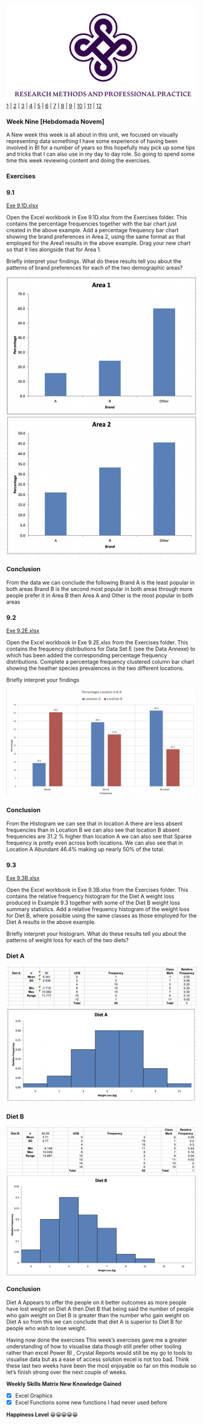 ![Logo](Images/Logo.png)
[1](/MyPortfolio/RMPP/Unit01.html) | [2](/MyPortfolio/RMPP/Unit02.html) | [3](/MyPortfolio/RMPP/Unit03.html) | [4](/MyPortfolio/RMPP/Unit04.html) | [5](/MyPortfolio/RMPP/Unit05.html) | [6](/MyPortfolio/RMPP/Unit06.html) | [7](/MyPortfolio/RMPP/Unit07.html) | [8](/MyPortfolio/RMPP/Unit08.html) | [9](/MyPortfolio/RMPP/Unit09.html) | [10](/MyPortfolio/RMPP/Unit10.html) | [11](/MyPortfolio/RMPP/Unit11.html) | [12](/MyPortfolio/RMPP/Unit12.html)

### Week Nine [Hebdomada Novem]

A New week this week is all about in this unit, we focused on visually representing data something I have some experience of having been involved in BI for a number of years so this hopefully may pick up some tips and tricks that I can also use in my day to day role. So going to spend some time this week reviewing content and doing the exercises.

### Exercises

### 9.1

[Exe 9.1D.xlsx](/MyPortfolio/RMPP/Exe9.1D.xlsx)

Open the Excel workbook in Exe 9.1D.xlsx from the Exercises folder. This contains the percentage frequencies together with the bar chart just created in the above example. Add a percentage frequency bar chart showing the brand preferences in Area 2, using the same format as that employed for the Area1 results in the above example. Drag your new chart so that it lies alongside that for Area 1.

Briefly interpret your findings. What do these results tell you about the patterns of brand preferences for each of the two demographic areas?

![Logo](A1.png)
![Logo](A2.png)

### Conclusion

From the data we can conclude the following Brand A is the least popular in both areas Brand B is the second most popular in both areas through more people prefer it in Area B then Area A and Other is the most popular in both areas

### 9.2

[Exe 9.2E.xlsx](/MyPortfolio/RMPP/Exe9.2E.xlsx)

Open the Excel workbook in Exe 9.2E.xlsx from the Exercises folder. This contains the frequency distributions for Data Set E (see the Data Annexe) to which has been added the corresponding percentage frequency distributions. Complete a percentage frequency clustered column bar chart showing the heather species prevalences in the two different locations.

Briefly interpret your findings

![Logo](FR.png)

### Conclusion

From the Histogram we can see that in location A there are less absent frequencies than in Location B we can also see that location B absent frequencies are 31.2 % higher than location A we can also see that Sparse frequency is pretty even across both locations. We can also see that in Location A Abundant 46.4% making up nearly 50% of the total.

### 9.3

[Exe 9.3B.xlsx](/MyPortfolio/RMPP/Exe9.3B.xlsx)

Open the Excel workbook in Exe 9.3B.xlsx from the Exercises folder. This contains the relative frequency histogram for the Diet A weight loss produced in Example 9.3 together with some of the Diet B weight loss summary statistics. Add a relative frequency histogram of the weight loss for Diet B, where possible using the same classes as those employed for the Diet A results in the above example. 

Briefly interpret your histogram. What do these results tell you about the patterns of weight loss for each of the two diets?

### Diet A

![Logo](D3.png)
![Logo](D4.png)

### Diet B

![Logo](D1.png)
![Logo](D2.png)

### Conclusion


Diet A Appears to offer the people on it better outcomes as more people have lost weight on Diet A then Diet B that being said the number of people who gain weight on Diet B is greater than the number who gain weight on Diet A so from this we can conclude that diet A is superior to Diet B for people who wish to lose weight.

Having now done the exercises This week’s exercises gave me a greater understanding of how to visualise data though still prefer other tooling rather than excel Power BI , Crystal Reports would still be my go to tools to visualise data but as a ease of access solution excel is not too bad. Think these last two weeks have been the most enjoyable so far on this module so let’s finish strong over the next couple of weeks.

**Weekly Skills Matrix New Knowledge Gained**

- [x] Excel Graphics
- [x] Excel Functions some new functions I had never used before 

**Happiness Level**
😀😀😀😀😀
